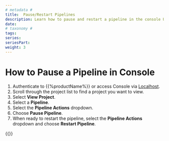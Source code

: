 ```yaml
---
# metadata # 
title:  Pause/Restart Pipelines
description: Learn how to pause and restart a pipeline in the console UI.
date: 
# taxonomy #
tags: 
series:
seriesPart:
weight: 3
---
```


# How to Pause a Pipeline in Console

1. Authenticate to {{%productName%}} or access Console via [Localhost](http://localhost).
2. Scroll through the project list to find a project you want to view.
3. Select **View Project**.
4. Select a **Pipeline**.
5. Select the **Pipeline Actions** dropdown.
6. Choose **Pause Pipeline**.
7. When ready to restart the pipeline, select the **Pipeline Actions** dropdown and choose **Restart Pipeline**.

{{<youtube gNrDfFdV8TQ >}}